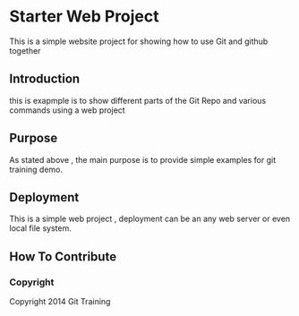 # Starter Web Project
This is a simple website project for showing how to use Git and github together

## Introduction
this is exapmple is to show different parts of the Git Repo and various commands using a web project

## Purpose

As stated above , the main purpose is to provide simple examples for git training demo.

## Deployment

This is a simple web project , deployment can be an any web server or even local file system.

## How To Contribute


### Copyright
 
Copyright 2014 Git Training

